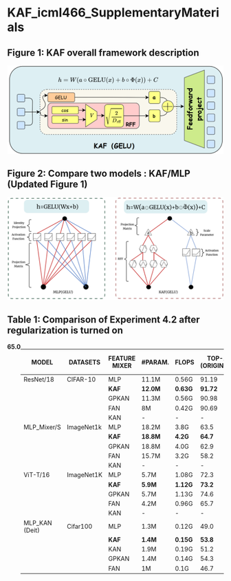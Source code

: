 # KAF_icml466_SupplementaryMaterials

## Figure 1: KAF overall framework description
<div style="text-align: center;">
  <img src="52f6809f27580c5ea8f3fd07300cd9e.png" alt="Updated Figure 2">
</div>

## Figure 2: Compare two models : KAF/MLP  (Updated Figure 1)
<div style="text-align: center;">
  <img src="d606489092e79771354d571860fd459.png" alt="Updated picture of the knowledge graph">
</div>

## Table 1: Comparison of Experiment 4.2 after regularization is turned on

<div style="display: flex; justify-content: center;">
  <table>
    <thead>
      <tr>
        <th>MODEL</th>
        <th>DATASETS</th>
        <th>FEATURE MIXER</th>
        <th>#PARAM.</th>
        <th>FLOPS</th>
        <th>TOP-1 (ORIGINAL)</th>
        <th>TOP-1 (W/ REG.)</th>
      </tr>
    </thead>
    <tbody>
      <tr>
        <td>ResNet/18</td>
        <td>CIFAR-10</td>
        <td>MLP</td>
        <td>11.1M</td>
        <td>0.56G</td>
        <td>91.19</td>
        <td>91.32</td>
      </tr>
      <tr>
        <td></td>
        <td></td>
        <td><b>KAF</b></td>
        <td><b>12.0M<b></td>
        <td><b>0.63G<b></td>
        <td><b>91.72<b></td>
        <td><b>91.88<b></td>
      </tr>
      <tr>
        <td></td>
        <td></td>
        <td>GPKAN</td>
        <td>11.3M</td>
        <td>0.56G</td>
        <td>90.98</td>
        <td>91.15</td>
      </tr>
      <tr>
        <td></td>
        <td></td>
        <td>FAN</td>
        <td>8M</td>
        <td>0.42G</td>
        <td>90.69</td>
        <td>90.82</td>
      </tr>
      <tr>
        <td></td>
        <td></td>
        <td>KAN</td>
        <td>-</td>
        <td>-</td>
        <td>-</td>
        <td>-</td>
      </tr>
      <tr>
        <td>MLP_Mixer/S</td>
        <td>ImageNet1k</td>
        <td>MLP</td>
        <td>18.2M</td>
        <td>3.8G</td>
        <td>63.5</td>
        <td>63.7</td>
      </tr>
      <tr>
        <td></td>
        <td></td>
        <td><b>KAF</b></td>
        <td><b>18.8M<b></td>
        <td><b>4.2G<b></td>
        <td><b>64.7<b></td>
        <td></td><b>65.0<b></td>
      </tr>
      <tr>
        <td></td>
        <td></td>
        <td>GPKAN</td>
        <td>18.8M</td>
        <td>4.0G</td>
        <td>62.9</td>
        <td>63.2</td>
      </tr>
      <tr>
        <td></td>
        <td></td>
        <td>FAN</td>
        <td>15.7M</td>
        <td>3.2G</td>
        <td>58.2</td>
        <td>58.6</td>
      </tr>
      <tr>
        <td></td>
        <td></td>
        <td>KAN</td>
        <td>-</td>
        <td>-</td>
        <td>-</td>
        <td>-</td>
      </tr>
      <tr>
        <td>ViT-T/16</td>
        <td>ImageNet1K</td>
        <td>MLP</td>
        <td>5.7M</td>
        <td>1.08G</td>
        <td>72.3</td>
        <td>72.5</td>
      </tr>
      <tr>
        <td></td>
        <td></td>
        <td><b>KAF</b></td>
        <td><b>5.9M<b></td>
        <td><b>1.12G<b></td>
        <td><b>73.2<b></td>
        <td><b>73.5<b></td>
      </tr>
      <tr>
        <td></td>
        <td></td>
        <td>GPKAN</td>
        <td>5.7M</td>
        <td>1.13G</td>
        <td>74.6</td>
        <td>74.8</td>
      </tr>
      <tr>
        <td></td>
        <td></td>
        <td>FAN</td>
        <td>4.2M</td>
        <td>0.96G</td>
        <td>65.7</td>
        <td>66.0</td>
      </tr>
      <tr>
        <td></td>
        <td></td>
        <td>KAN</td>
        <td>-</td>
        <td>-</td>
        <td>-</td>
        <td>-</td>
      </tr>
      <tr>
        <td>MLP_KAN (Deit)</td>
        <td>Cifar100</td>
        <td>MLP</td>
        <td>1.3M</td>
        <td>0.12G</td>
        <td>49.0</td>
        <td>49.3</td>
      </tr>
      <tr>
        <td></td>
        <td></td>
        <td><b>KAF</b></td>
        <td><b>1.4M<b></td>
        <td><b>0.15G<b></td>
        <td><b>53.8<b></td>
        <td><b>54.2<b></td>
      </tr>
      <tr>
        <td></td>
        <td></td>
        <td>KAN</td>
        <td>1.9M</td>
        <td>0.19G</td>
        <td>51.2</td>
        <td>51.6</td>
      </tr>
      <tr>
        <td></td>
        <td></td>
        <td>GPKAN</td>
        <td>1.4M</td>
        <td>0.14G</td>
        <td>54.3</td>
        <td>54.6</td>
      </tr>
      <tr>
        <td></td>
        <td></td>
        <td>FAN</td>
        <td>1M</td>
        <td>0.1G</td>
        <td>46.7</td>
        <td>47.1</td>
      </tr>
    </tbody>
  </table>
</div>
